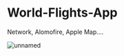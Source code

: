# World-Flights-App
Network, Alomofire, Apple Map....

![unnamed](https://user-images.githubusercontent.com/84919477/156873615-9ac20de4-aa41-44d6-9e84-f874436dc46c.png)
